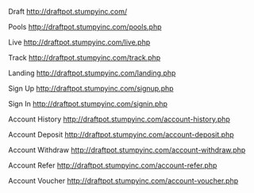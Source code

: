 Draft 
http://draftpot.stumpyinc.com/

Pools
http://draftpot.stumpyinc.com/pools.php

Live
http://draftpot.stumpyinc.com/live.php

Track
http://draftpot.stumpyinc.com/track.php

Landing
http://draftpot.stumpyinc.com/landing.php

Sign Up
http://draftpot.stumpyinc.com/signup.php

Sign In
http://draftpot.stumpyinc.com/signin.php

Account History
http://draftpot.stumpyinc.com/account-history.php

Account Deposit
http://draftpot.stumpyinc.com/account-deposit.php

Account Withdraw
http://draftpot.stumpyinc.com/account-withdraw.php

Account Refer
http://draftpot.stumpyinc.com/account-refer.php

Account Voucher
http://draftpot.stumpyinc.com/account-voucher.php
